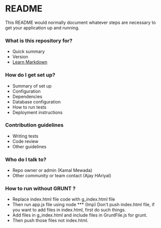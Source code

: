 # README #

This README would normally document whatever steps are necessary to get your application up and running.

### What is this repository for? ###

* Quick summary
* Version
* [Learn Markdown](https://bitbucket.org/tutorials/markdowndemo)

### How do I get set up? ###

* Summary of set up
* Configuration
* Dependencies
* Database configuration
* How to run tests
* Deployment instructions

### Contribution guidelines ###

* Writing tests
* Code review
* Other guidelines

### Who do I talk to? ###

* Repo owner or admin (Kamal Mewada)
* Other community or team contact (Ajay HAriyal)

### How to run without GRUNT ? ###

* Replace index.html file code with g_index.html file
* Then run app.js file using node
*** (Imp) Don't push index.html file, if you want to add files in index.html, first do such things.
* Add files in g_index.html and include files in GruntFile.js for grunt.
* Then push those files not index.html.